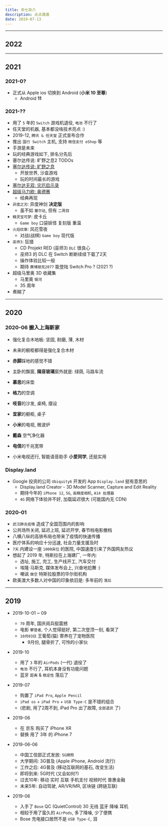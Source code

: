 ```yaml
---
title: 杂七杂八
description: 点点滴滴
date: 2019-07-13
---
```


------------------

## 2022


------------------

## 2021

### 2021-0?

* 正式从 Apple ios 切换到 Android (**小米 10 至尊**)
  - Android **11**

### 2021-??

* 用了 `5` 年的 `Switch` 游戏机退役, `电池` 不行了
* 任天堂的机器, 基本都没啥技术亮点 :)
* 2019-12, `腾讯 & 任天堂` 正式宣布合作
* 推出 `国行 Switch` 主机, 支持 `微信支付 eShop` 等
* 手游是未来
* 玩的经典游戏如下, 排名分先后
* 塞尔达传说: 旷野之息2 TODOs
* [塞尔达传说: 旷野之息](https://baike.baidu.com/item/塞尔达传说：旷野之息)
  - 开放世界, 沙盒游戏
  - 玩的时间最长的游戏
* [塞尔达无双: 灾厄启示录](https://baike.baidu.com/item/塞尔达无双：灾厄启示录)
* [超级马力欧: 奥德赛](https://baike.baidu.com/item/超级马力欧：奥德赛)
  - 经典再现
* `异度之刃`: 异度神剑 **决定版**
  - 虽不如 `塞尔达`, 但有 `二周目`
* `精灵宝可梦`: 皮卡丘
  - `Game boy` 口袋妖怪 复刻版 重温
* `火焰纹章`: 风花雪夜
  - 对战(战棋) `Game boy` 现代版
* `巫师3`: 狂猎
  - CD Projekt RED (巫师3) `DLC` 很良心
  - 巫师3 的 DLC 在 Switch 断断续续下载了2天
  - 操作体验比较一般
  - 期待 `赛博朋克2077` 能登陆 Switch Pro ? (2021 ?)
* 超级马里奥 3D 收藏集
  - 马里奥 `银河`
  - 35 周年
* 煮糊了

------------------

## 2020

### 2020-06 搬入上海新家

* 强化复合木地板: 坚固, 耐磨, 薄, 木材
* 未来的橱柜都得是强化复合木材
* **赤脚**踩地的感觉不错

* 主卧的飘窗, **隔音玻璃**窗外就是: 绿荫, 马路车流

* **慕思**的床垫
* **格力**的空调
* **吱音**的沙发, 桌椅, 摆设
* **宜家**的橱柜, 桌子
* **小米**的电视, 微波炉
* **戴森** 空气净化器
* **电信**的千兆宽带
* 小米电视还行, 智能语音助手 **小爱同学**, 还挺实用

### Display.land

* Google 投资的公司 `Ubiquity6` 开发的 App `Display.land`  挺有意思的
  - Display.land Creator - 3D Model Scanner, Capture and Edit Reality
  - 期待今年的 `iPhone 12`, `5G`, `高精度相机`, `A14 处理器`
  - `4G` 网络下体验并不好, 加载延迟很大 (可能国内无 CDN)

### 2020-01

* `武汉肺炎疫情` 造成了全国范围内的影响
* 公共场所关闭, 延迟上班, 延迟开学, 春节档电影撤档
* 八横八纵的高铁布局也带来了疫情的快速传播
* 医疗体系的响应十分迅速, 社会力量支援及时
* `7天` 内建设一座 `1000床位` 的医院, 中国速度引来了外国网友热议
* 想起了 2019 年, 特斯拉在上海建厂, 一年内:
  - 选址, 施工, 完工, 生产线开工, 汽车交付
  - 埃隆·马斯克, 媒体发布会上, 兴奋地尬舞 :)
  - 嘲讽 `做空` 特斯拉股票的华尔街机构
* 欧美澳大多数人对中国的印象依旧是: 多年前的 `落后`

------------------

## 2019

* 2019-10-01 ~ 09
  - `70` 周年, 国庆阅兵挺震撼
  - 电影 `攀登者`, 个人觉得挺好, 第二次登顶一刻, 看哭了
  - `10月03日` 王葡萄(猫) 寄养在了宠物医院
    * 9月份, 腿骨折了, 可怜的小家伙

* 2019-10
  - 用了 `3` 年的 `AirPods` (一代) 退役了
  - `电池` 不行了, 耳机本身没有功能问题
  - 蓝牙 `距离` & `稳定性` 落后了

* 2019-07
  - 购置了 `iPad Pro`, `Apple Pencil`
  - `iPad os` + `iPad Pro` + `USB Type-C` 是不错的组合
  - (悲剧, 用了2周不到, iPad Pro 出了故障, `全部退货` 了)

* 2019-06
  - 在 京东 购买了 iPhone XR
  - 替换 用了 3年 的 iPhone 7

* 2019-06-06
  - 中国工信部正式发放: `5G牌照`
  - 大学期间: 3G普及 (Apple iPhone, Android 流行)
  - 工作之后: 4G普及 (移动互联网的基石, 改变生活)
  - 即将到来: 5G时代 (又会如何?)
  - 过去10年: 移动 实时 互联 手机支付 视频时代 普惠金融
  - 未来5年: 自动驾驶, AR/VR/MR, 区块链 (跨链互联)

* 2019-06
  - 入手了 `Bose` QC (QuietControl) 30 无线 蓝牙 降噪 耳机
  - 相较于用了蛮久的 `AirPods`, 多了降噪, 少了便携
  - Bose 充电接口居然不是 `USB Type-C`, 泪
